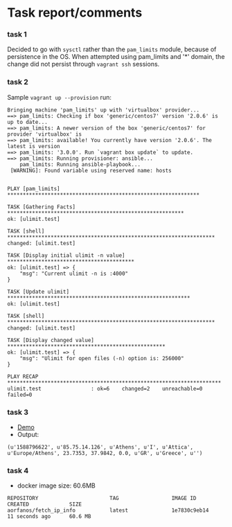 # Task report/comments

### task 1
Decided to go with `sysctl` rather than the `pam_limits` module, because of persistence in the OS.
When attempted using pam_limits and '\*' domain, the change did not persist through `vagrant ssh` sessions.

### task 2
Sample `vagrant up --provision` run:
```
Bringing machine 'pam_limits' up with 'virtualbox' provider...
==> pam_limits: Checking if box 'generic/centos7' version '2.0.6' is up to date...
==> pam_limits: A newer version of the box 'generic/centos7' for provider 'virtualbox' is
==> pam_limits: available! You currently have version '2.0.6'. The latest is version
==> pam_limits: '3.0.0'. Run `vagrant box update` to update.
==> pam_limits: Running provisioner: ansible...
    pam_limits: Running ansible-playbook...
 [WARNING]: Found variable using reserved name: hosts


PLAY [pam_limits] **************************************************************

TASK [Gathering Facts] *********************************************************
ok: [ulimit.test]

TASK [shell] *******************************************************************
changed: [ulimit.test]

TASK [Display initial ulimit -n value] *****************************************
ok: [ulimit.test] => {
    "msg": "Current ulimit -n is :4000"
}

TASK [Update ulimit] ***********************************************************
ok: [ulimit.test]

TASK [shell] *******************************************************************
changed: [ulimit.test]

TASK [Display changed value] ***************************************************
ok: [ulimit.test] => {
    "msg": "Ulimit for open files (-n) option is: 256000"
}

PLAY RECAP *********************************************************************
ulimit.test                : ok=6    changed=2    unreachable=0    failed=0   

```

### task 3
- [Demo](https://asciinema.org/a/Km7gxpWi7ZaACgmu6ij7sEath)
- Output:
```
(u'1588796622', u'85.75.14.126', u'Athens', u'I', u'Attica', u'Europe/Athens', 23.7353, 37.9842, 0.0, u'GR', u'Greece', u'')
```

### task 4

- docker image size: 60.6MB
```
REPOSITORY                       TAG                 IMAGE ID            CREATED             SIZE
aorfanos/fetch_ip_info           latest              1e7830c9eb14        11 seconds ago      60.6 MB
```
